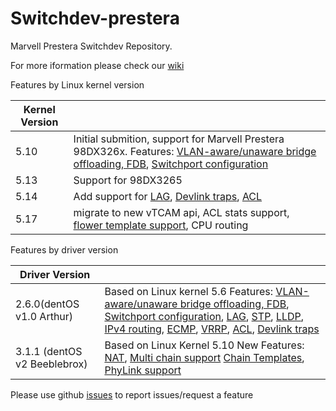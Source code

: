 # Switchdev-prestera
Marvell Prestera Switchdev Repository. 

For more iformation please check our [wiki](../../../wiki)

Features by Linux kernel version

| Kernel Version ||
| ------------- | ------------- |
| 5.10 | Initial submition, support for Marvell Prestera 98DX326x. Features: [VLAN-aware/unaware bridge offloading, FDB](../../wiki/bridge-and-vlan), [Switchport configuration](../../wiki/switch-port-configuration)|
| 5.13 | Support for 98DX3265 |
| 5.14 | Add support for [LAG](../../wiki/link-aggregation-(lag)), [Devlink traps](../../wiki/Devlink), [ACL](../../wiki/ACL)|
| 5.17|migrate to new vTCAM api, ACL stats support, [flower template support](../../wiki/Chain-Support#chain-template-support), CPU routing |

Features by driver version


| Driver Version ||
| ------------- | ------------- |
| 2.6.0(dentOS v1.0 Arthur) |  Based on Linux kernel 5.6    Features: [VLAN-aware/unaware bridge offloading, FDB](../../wiki/bridge-and-vlan), [Switchport configuration](../../wiki/switch-port-configuration), [LAG](../../wiki/link-aggregation-(lag)), [STP](../../wiki/STP-Configuration), [LLDP](../../wiki/link-layer-discovery-protocol-(lldp)), [IPv4 routing](../../wiki/static-route), [ECMP](../../wiki/equal-cost-multi-path-(ecmp)), [VRRP](../../wiki/virtual-router-redundancy-protocol-(vrrp)), [ACL](../../wiki/ACL), [Devlink traps](../../wiki/Devlink)|
| 3.1.1  (dentOS v2 Beeblebrox) | Based on Linux Kernel 5.10  New Features: [NAT](../../wiki/NAT-overview), [Multi chain support](../../wiki/Chain-Support) [Chain Templates](../../wiki/Chain-Support#chain-template-support), [PhyLink support](https://www.kernel.org/doc/html/latest/networking/sfp-phylink.html) |

Please use github [issues](../../issues) to report issues/request a feature
